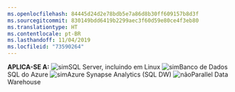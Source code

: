 ```yaml
---
ms.openlocfilehash: 84445d24d2e78bdb5e7a86d8b30ff609157b8d3f
ms.sourcegitcommit: 830149bdd6419b2299aec3f60d59e80ce4f3eb80
ms.translationtype: HT
ms.contentlocale: pt-BR
ms.lasthandoff: 11/04/2019
ms.locfileid: "73590264"
---
```

<Token>**APLICA-SE A:** ![sim](media/yes.png)SQL Server, incluindo em Linux ![sim](media/yes.png)Banco de Dados SQL do Azure ![sim](media/yes.png)Azure Synapse Analytics (SQL DW) ![não](media/no.png)Parallel Data Warehouse</Token>
